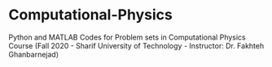 # Computational-Physics
Python and MATLAB Codes for Problem sets in Computational Physics Course (Fall 2020 - Sharif University of Technology - Instructor: Dr. Fakhteh Ghanbarnejad)
